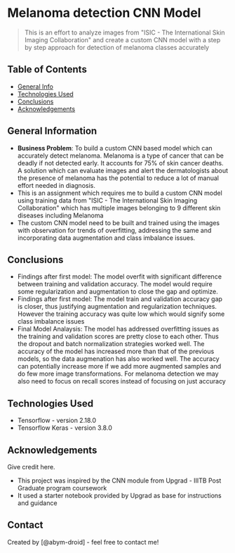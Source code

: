 # Melanoma detection CNN Model
> This is an effort to analyze images from "ISIC - The International Skin Imaging Collaboration" and create a custom CNN model with a step by step approach for detection of melanoma classes accurately


## Table of Contents
* [General Info](#general-information)
* [Technologies Used](#technologies-used)
* [Conclusions](#conclusions)
* [Acknowledgements](#acknowledgements)

<!-- You can include any other section that is pertinent to your problem -->

## General Information
- __Business Problem__: To build a custom CNN based model which can accurately detect melanoma. Melanoma is a type of cancer that can be deadly if not detected early. It accounts for 75% of skin cancer deaths. A solution which can evaluate images and alert the dermatologists about the presence of melanoma has the potential to reduce a lot of manual effort needed in diagnosis.
- This is an assignment which requires me to build a custom CNN model using training data from "ISIC - The International Skin Imaging Collaboration" which has multiple images belonging to 9 different skin diseases including Melanoma
- The custom CNN model need to be built and trained using the images with observation for trends of overfitting, addressing the same and incorporating data augmentation and class imbalance issues.
  
<!-- You don't have to answer all the questions - just the ones relevant to your project. -->

## Conclusions
- Findings after first model: The model overfit with significant difference between training and validation accuracy. The model would require some regularization and augmentation to close the gap and optimize.
- Findings after first model: The model train and validation accuracy gap is closer, thus justifying augmentation and regularization techniques. However the training accuracy was quite low which would signify some class imbalance issues
- Final Model Analaysis: The model has addressed overfitting issues as the training and validation scores are pretty close to each other. Thus the dropout and batch normalization strategies worked well. The accuracy of the model has increased more than that of the previous models, so the data augmenation has also worked well. The accuracy can potentially increase more if we add more augmented samples and do few more image transformations. For melanoma detection we may also need to focus on recall scores instead of focusing on just accuracy

<!-- You don't have to answer all the questions - just the ones relevant to your project. -->


## Technologies Used
- Tensorflow - version 2.18.0
- Tensorflow Keras - version 3.8.0


<!-- As the libraries versions keep on changing, it is recommended to mention the version of library used in this project -->

## Acknowledgements
Give credit here.
- This project was inspired by the CNN module from Upgrad - IIITB Post Graduate program coursework
- It used a starter notebook provided by Upgrad as base for instructions and guidance
  


## Contact
Created by [@abym-droid] - feel free to contact me!


<!-- Optional -->
<!-- ## License -->
<!-- This project is open source and available under the [... License](). -->

<!-- You don't have to include all sections - just the one's relevant to your project -->
